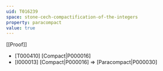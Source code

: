 ```yaml
---
uid: T016239
space: stone-cech-compactification-of-the-integers
property: paracompact
value: true
---
```

[[Proof]]

* [T000410] [Compact|P000016]
* [I000013] [Compact|P000016] => [Paracompact|P000030]

